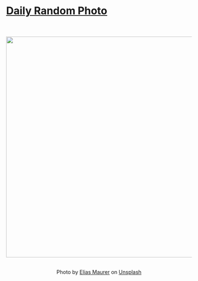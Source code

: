 # [Daily Random Photo](https://www.dailyrandomphoto.com/)

<div align="center">
  <br>
  <br>
  <a href="https://www.dailyrandomphoto.com/p/2025/2025-05-02/"><img src="https://images.unsplash.com/photo-1744315900478-fa44dc6a4e89?crop=entropy&cs=tinysrgb&fit=max&fm=jpg&ixid=M3w3NzUwOHwwfDF8cmFuZG9tfHx8fHx8fHx8MTc0NjE0NjczN3w&ixlib=rb-4.0.3&q=80&w=1080" width="600px"></a>
  <br>
  <br>
  <p class="has-text-grey">Photo by <a href="https://unsplash.com/@elmaurer?utm_source=Daily%20Random%20Photo&amp;utm_medium=referral" target="_blank" rel="noopener noreferrer">Elias Maurer</a> on <a href="https://unsplash.com/photos/wind-turbines-glow-under-a-starry-night-sky-uaJfantgQNE?utm_source=Daily%20Random%20Photo&amp;utm_medium=referral" target="_blank" rel="noopener noreferrer">Unsplash</a></p>
</div>
